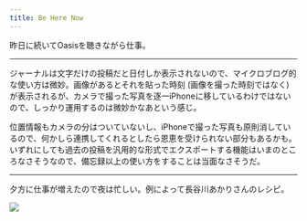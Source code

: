 ```yaml
---
title: Be Here Now
---
```


昨日に続いてOasisを聴きながら仕事。

---

ジャーナルは文字だけの投稿だと日付しか表示されないので、マイクロブログ的な使い方は微妙。画像があるとそれを貼った時刻 (画像を撮った時刻ではなく) が表示されるが、カメラで撮った写真を逐一iPhoneに移しているわけではないので、しっかり運用するのは微妙かなあという感じ。

位置情報もカメラの分はついていないし、iPhoneで撮った写真も原則消しているので、何かしら連携してくれるとしたら恩恵を受けられない部分もあるかも。いずれにしても過去の投稿を汎用的な形式でエクスポートする機能はいまのところなさそうなので、備忘録以上の使い方をすることは当面なさそうだ。

---

夕方に仕事が増えたので夜は忙しい。例によって長谷川あかりさんのレシピ。

![](https://photos.apkas.net/medium/202401/20240123-182317.webp)
